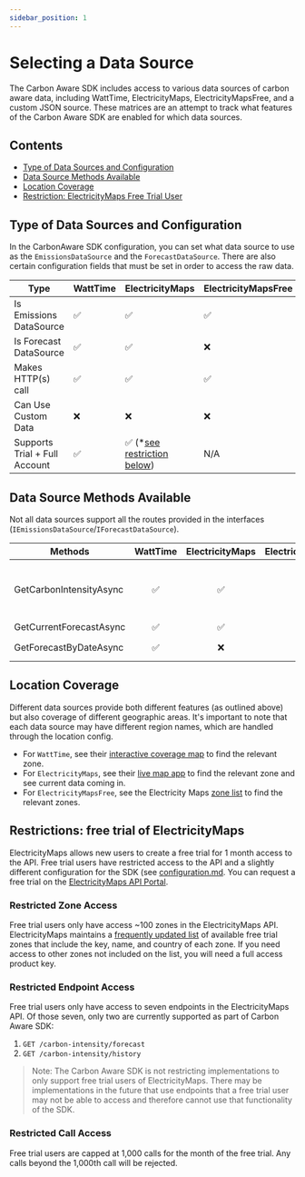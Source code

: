 ```yaml
---
sidebar_position: 1
---
```


# Selecting a Data Source

The Carbon Aware SDK includes access to various data sources of carbon aware
data, including WattTime, ElectricityMaps, ElectricityMapsFree, and a custom
JSON source. These matrices are an attempt to track what features of the Carbon
Aware SDK are enabled for which data sources.

## Contents

- [Type of Data Sources and Configuration](#type-of-data-sources-and-configuration)
- [Data Source Methods Available](#data-source-methods-available)
- [Location Coverage](#location-coverage)
- [Restriction: ElectricityMaps Free Trial User](#restrictions-electricitymaps-free-trial-user)

## Type of Data Sources and Configuration

In the CarbonAware SDK configuration, you can set what data source to use as the
`EmissionsDataSource` and the `ForecastDataSource`. There are also certain
configuration fields that must be set in order to access the raw data.

| Type                          | WattTime  | ElectricityMaps                                                                    | ElectricityMapsFree | JSON     |
|-------------------------------|-----------|------------------------------------------------------------------------------------|---------------------|----------|
| Is Emissions DataSource       | &#9989;   | &#9989;                                                                            | &#9989;             | &#9989;  |
| Is Forecast DataSource        | &#9989;   | &#9989;                                                                            | &#10060;            | &#10060; |
| Makes HTTP(s) call            | &#9989;   | &#9989;                                                                            | &#9989;             | &#10060; |
| Can Use Custom Data           | &#10060;  | &#10060;                                                                           | &#10060;            | &#9989;  |
| Supports Trial + Full Account | &#9989;   | &#9989; (\*[see restriction below](#restrictions-electricitymaps-free-trial-user)) | N/A                 | N/A      |

## Data Source Methods Available

Not all data sources support all the routes provided in the interfaces
(`IEmissionsDataSource`/`IForecastDataSource`).

| Methods                 | WattTime | ElectricityMaps | ElectricityMapsFree |   JSON   | CLI Usage                                                              | Web Api Usage                                                                                                                                                                                           | SDK Usage                                                                                                     |
| ----------------------- | :------: | :-------------: | :-----------------: | :------: | :--------------------------------------------------------------------: | :-----------------------------------------------------------------------------------------------------------------------------------------------------------------------------------------------------: | :-----------------------------------------------------------------------------------------------------------: |
| GetCarbonIntensityAsync | &#9989;  |     &#9989;     |        &#9989;      | &#9989;  | `emissions`                                                            | `emissions/bylocation` or `emissions/bylocations` or `emissions/bylocations/best` or `emissions/average`&#8209;`carbon`&#8209;`intensity` or `emissions/average`&#8209;`carbon`&#8209;`intensity/batch` | `GetEmissionsDataAsync(...)` or `GetBestEmissionsDataAsync(...)` or `GetAverageCarbonIntensityDataAsync(...)` |
| GetCurrentForecastAsync | &#9989;  |     &#9989;     |        &#10060;     | &#10060; | `emissions`&#8209;`forecasts`                                          | `forecasts/current`                                                                                                                                                                                     | `GetCurrentForecastAsync(...)`                                                                                |
| GetForecastByDateAsync  | &#9989;  |     &#10060;    |        &#10060;     | &#10060; | `emissions`&#8209;`forecasts`&#32;&#8209;&#8209;`requested`&#8209;`at` | `forecasts/batch` with `requestedAt` field                                                                                                                                                              | `GetForecastByDateAsync(...)`                                                                                 |

## Location Coverage

Different data sources provide both different features (as outlined above) but
also coverage of different geographic areas. It's important to note that each
data source may have different region names, which are handled through the
location config.

- For `WattTime`, see their
  [interactive coverage map](https://www.watttime.org/explorer) to find the
  relevant zone.
- For `ElectricityMaps`, see their
  [live map app](https://app.electricitymaps.com/map)
  to find the relevant zone and see current data coming in.
- For `ElectricityMapsFree`, see the Electricity Maps
  [zone list](https://api.electricitymap.org/v3/zones) to find the relevant
  zones.

## Restrictions: free trial of ElectricityMaps

ElectricityMaps allows new users to create a free trial for 1 month access to
the API. Free trial users have restricted access to the API and a slightly
different configuration for the SDK (see
[configuration.md](../tutorial-extras/configuration.md#electricitymaps-configuration). You can
request a free trial on the
[ElectricityMaps API Portal](https://api-portal.electricitymaps.com/).

### Restricted Zone Access

Free trial users only have access ~100 zones in the ElectricityMaps API.
ElectricityMaps maintains a
[frequently updated list](https://docs.google.com/document/d/e/2PACX-1vTdYp8E5E3fNogL54ICf_UxfA_rZ_RPO4WKWI4ZANPSX25jCbvHtAxc-VrJt9HymeRHFcSGWXjhVHS0/pub)
of available free trial zones that include the key, name, and country of each
zone. If you need access to other zones not included on the list, you will need
a full access product key.

### Restricted Endpoint Access

Free trial users only have access to seven endpoints in the ElectricityMaps API.
Of those seven, only two are currently supported as part of Carbon Aware SDK:

1. `GET /carbon-intensity/forecast`
2. `GET /carbon-intensity/history`

> Note: The Carbon Aware SDK is not restricting implementations to only support
> free trial users of ElectricityMaps. There may be implementations in the
> future that use endpoints that a free trial user may not be able to access and
> therefore cannot use that functionality of the SDK.

### Restricted Call Access

Free trial users are capped at 1,000 calls for the month of the free trial. Any
calls beyond the 1,000th call will be rejected.
